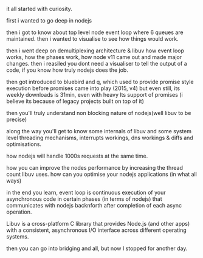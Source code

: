 it all started with curiosity.

first i wanted to go deep in nodejs

then i got to know about top level node event loop where 6 queues are maintained.
then i wanted to visualise to see how things would work.

then i went deep on demultiplexing architecture & libuv
how event loop works, how the phases work, how node v11 came out and made major changes.
then i reasiled you dont need a visualiser to tell the output of a code, if you know how truly nodejs does the job.

then got introduced to bluebird and q, which used to provide promise style execution before promises came into play (2015, v4) but even still, its weekly downloads is 31min, even with heavy lts support of promises (i believe its because of legacy projects built on top of it)

then you'll truly understand non blocking nature of nodejs(well libuv to be precise)

along the way you'll get to know some internals of libuv and some system level threading mechanisms, interrupts workings, dns workings & diffs and optimisations.

how nodejs will handle 1000s requests at the same time.

how you can improve the nodes performance by increasing the thread count libuv uses.
how can you optimise your nodejs applications (in what all ways)

in the end you learn, event loop is continuous execution of your asynchronous code in certain phases (in terms of nodejs) that communicates with nodejs backnforth after completion of each async operation.

Libuv is a cross-platform C library that provides Node.js (and other apps) with a consistent, asynchronous I/O interface across different operating systems.

then you can go into bridging and all, but now I stopped for another day.